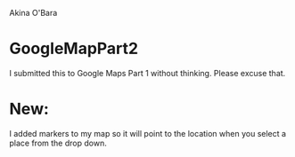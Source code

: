 Akina O'Bara
# GoogleMapPart2
I submitted this to Google Maps Part 1 without thinking. Please excuse that.
# New:
I added markers to my map so it will point to the location when you select a place from the drop down.
